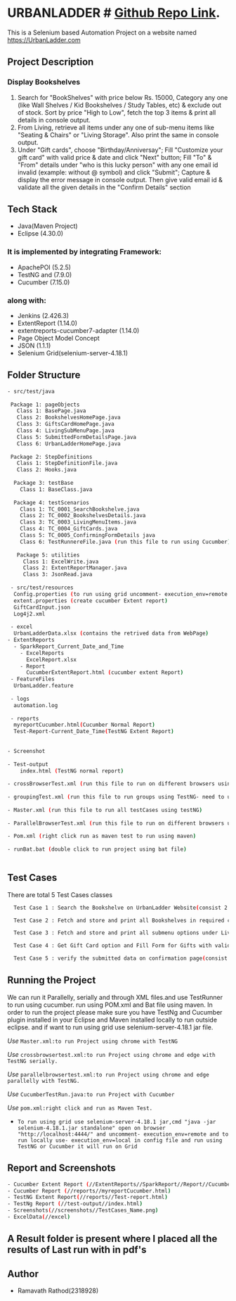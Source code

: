# URBANLADDER # [Github Repo Link](https://github.com/Ajetsri/Hackathon/tree/master).
 
This is a Selenium based Automation Project on a website named https://UrbanLadder.com
 
## Project Description ##
 
### Display Bookshelves ###
 
1. Search for "BookShelves" with price below Rs. 15000, Category any one (like Wall Shelves / Kid Bookshelves / Study Tables, etc) &  exclude out of stock. Sort by price "High to Low", fetch the top 3 items & print all details in console output.
2. From Living, retrieve all items under any one of sub-menu items like  "Seating & Chairs" or "Living Storage". Also print the same in console output.
3. Under "Gift cards", choose "Birthday/Anniversay"; Fill "Customize your gift card" with valid price & date and click "Next" button; Fill "To" & "From" details under "who is this lucky person" with any one email id invalid (example: without @ symbol) and click "Submit"; Capture & display the error message in console output. Then give valid email id & validate all the given details in the "Confirm Details" section
 
## Tech Stack ##
 
- Java(Maven Project)
- Eclipse (4.30.0)
 
### It is implemented by integrating Framework: ###
 
- ApachePOI (5.2.5)
- TestNG and (7.9.0)
- Cucumber (7.15.0)
 
### along with: ###
 
- Jenkins (2.426.3)
- ExtentReport (1.14.0)
- extentreports-cucumber7-adapter (1.14.0)
- Page Object Model Concept
- JSON (1.1.1)
- Selenium Grid(selenium-server-4.18.1)
 
## Folder Structure ##
 
```bash
- src/test/java
 
 Package 1: pageObjects
   Class 1: BasePage.java
   Class 2: BookshelvesHomePage.java
   Class 3: GiftsCardHomePage.java
   Class 4: LivingSubMenuPage.java
   Class 5: SubmittedFormDetailsPage.java
   Class 6: UrbanLadderHomePage.java
 
 Package 2: StepDefinitions
   Class 1: StepDefinitionFile.java
   Class 2: Hooks.java
 
  Package 3: testBase
    Class 1: BaseClass.java
 
  Package 4: testScenarios
    Class 1: TC_0001_SearchBookshelve.java
    Class 2: TC_0002_BookshelvesDetails.java
    Class 3: TC_0003_LivingMenuItems.java
    Class 4: TC_0004_GiftCards.java
    Class 5: TC_0005_ConfirmingFormDetails java
    Class 6: TestRunnereFile.java (run this file to run using Cucumber)
 
   Package 5: utilities
     Class 1: ExcelWrite.java
     Class 2: ExtentReportManager.java
     Class 3: JsonRead.java
 
 - src/test/resources
  Config.properties (to run using grid uncomment- execution_env=remote and to run locally use- execution_env=local)
  extent.properties (create cucumber Extent report)
  GiftCardInput.json
  Log4j2.xml
 
 - excel
  UrbanLadderData.xlsx (contains the retrived data from WebPage)
- ExtentReports
  - SparkReport_Current_Date_and_Time
    - ExcelReports
      ExcelReport.xlsx
    - Report
      CucumberExtentReport.html (cucumber extent Report)
 - FeatureFiles
  UrbanLadder.feature
 
 - logs
  automation.log
 
 - reports
  myreportCucumber.html(Cucumber Normal Report)
  Test-Report-Current_Date_Time(TestNG Extent Report)
 
 
- Screenshot
 
- Test-output
    index.html (TestNG normal report)
 
- crossBrowserTest.xml (run this file to run on different browsers using TestNG)
 
- groupingTest.xml (run this file to run groups using TestNG- need to uncomment @BeforeGroup and @AfterGroup in BaseClass and comment @BeforeTest and @AfterTest)
 
- Master.xml (run this file to run all testCases using testNG)
 
- ParallelBrowserTest.xml (run this file to run on different browsers using TestNG)
 
- Pom.xml (right click run as maven test to run using maven)
 
- runBat.bat (double click to run project using bat file)
 
```
 
## Test Cases ##
 
There are total 5 Test Cases classes
 
```bash
  Test Case 1 : Search the Bookshelve on UrbanLadder Website(consist 2 test methods)
```
```bash
  Test Case 2 : Fetch and store and print all Bookshelves in required conditions(consist 12 test methods )
```
```bash
  Test Case 3 : Fetch and store and print all submenu options under Living options(consist 5 test methods)
```
```bash
  Test Case 4 : Get Gift Card option and Fill Form for Gifts with valid and invalid details (consist 22 test methods)
  ```
```bash
  Test Case 5 : verify the submitted data on confirmation page(consist 9 test methods)
```
 
## Running the Project ##
 
We can run it Parallelly, serially and through XML files.and use TestRunner to run using cucumber. run using POM.xml and Bat file using maven.
In order to run the project please make sure you have TestNg and Cucumber plugin installed in your Eclipse and Maven installed locally to run outside eclipse. and if want to run using grid use selenium-server-4.18.1 jar file.
 
 
 
*Use* ```Master.xml:to run Project using chrome with TestNG```
 
*Use* ```crossbrowsertest.xml:to run Project using chrome and edge with TestNG serially.```
 
*Use* ```parallelbrowsertest.xml:to run Project using chrome and edge parallelly with TestNG.```
 
*Use* ```CucumberTestRun.java:to run Project with Cucumber```
 
*Use* ```pom.xml:right click and run as Maven Test.```
 
* ```To run using grid use selenium-server-4.18.1 jar,cmd "java -jar selenium-4.18.1.jar standalone" open on browser "http://localhost:4444/" and uncomment- execution_env=remote and to run locally use- execution_env=local in config file and run using TestNG or Cucumber it will run on Grid ```
 
## Report and Screenshots ##
 
```bash
- Cucumber Extent Report (//ExtentReports//SparkReport//Report//CucumberExtentReport.html)
- Cucumber Report (//reports//myreportCucumber.html)
- TestNG Extent Report(//reports//Test-report.html)
- TestNg Report (//test-output//index.html)
- Screenshots(//screenshots//TestCases_Name.png)
- ExcelData(//excel)
```
 
 
## A Result folder is present where I placed all the results of Last run with in pdf's
 
 
## Author
 
- Ramavath Rathod(2318928)
